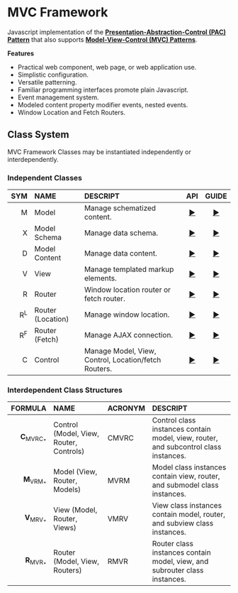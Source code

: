 # MVC Framework
Javascript implementation of the **[Presentation-Abstraction-Control (PAC) Pattern](https://en.wikipedia.org/wiki/Presentation%E2%80%93abstraction%E2%80%93control)** that also supports **[Model-View-Control (MVC) Patterns](https://en.wikipedia.org/wiki/Model%E2%80%93view%E2%80%93controller)**.  

**Features**  
 - Practical web component, web page, or web application use.  
 - Simplistic configuration.  
 - Versatile patterning.  
 - Familiar programming interfaces promote plain Javascript.  
 - Event management system.  
 - Modeled content property modifier events, nested events.  
 - Window Location and Fetch Routers.  

## Class System
MVC Framework Classes may be instantiated independently or interdependently.  
### Independent Classes
| SYM | NAME | DESCRIPT | API | GUIDE |
| -----: | :--- | :------- | :--: | :--: |
| M | Model | Manage schematized content. | [▶](./document/api/model/index.md) | [▶](./document/guide/model/index.md) |
| X | Model Schema | Manage data schema. | [▶](./document/api/model/schema/index.md) | [▶](./document/api/guide/schema/index.md) |
| D | Model Content | Manage data content. | [▶](./document/api/model/content/index.md) | [▶](./document/api/guide/content/index.md) |
| V | View | Manage templated markup elements. | [▶](./document/api/view/index.md) | [▶](./document/guide/view/index.md) |
| R | Router | Window location router or fetch router. | [▶](./document/api/routers/index.md) | [▶](./document/guide/routers/index.md) |
| R<sup>L</sup> | Router (Location) | Manage window location. | [▶](./document/api/routers/location/index.md) | [▶](./document/api/guide/location/index.md) |
| R<sup>F</sup> | Router (Fetch) | Manage AJAX connection. | [▶](./document/api/routers/fetch/index.md) | [▶](./document/api/guide/fetch/index.md) |
| C | Control | Manage Model, View, Control, Location/fetch Routers. | [▶](./document/api/control/index.md) | [▶](./document/guide/control/index.md) |

### Interdependent Class Structures
| FORMULA | NAME | ACRONYM | DESCRIPT |
| ------: | :--- | :------ | :------- |
|**C**<sub>MVRC<sub>\*</sub></sub> | Control (Model, View, Router, Controls) | CMVRC | Control class instances contain model, view, router, and subcontrol class instances. |
|**M**<sub>VRM<sub>\*</sub></sub> | Model (View, Router, Models) | MVRM | Model class instances contain view, router, and submodel class instances. |
|**V**<sub>MRV<sub>\*</sub></sub> | View (Model, Router, Views) | VMRV | View class instances contain model, router, and subview class instances. |
|**R**<sub>MVR<sub>\*</sub></sub> | Router (Model, View, Routers) | RMVR | Router class instances contain model, view, and subrouter class instances. |

